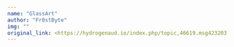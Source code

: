 ```yaml
---
name: "GlassArt"
author: "Fr0stByte"
img: ""
original_link: <https://hydrogenaud.io/index.php/topic,46619.msg423203.html#msg423203>
---
```

